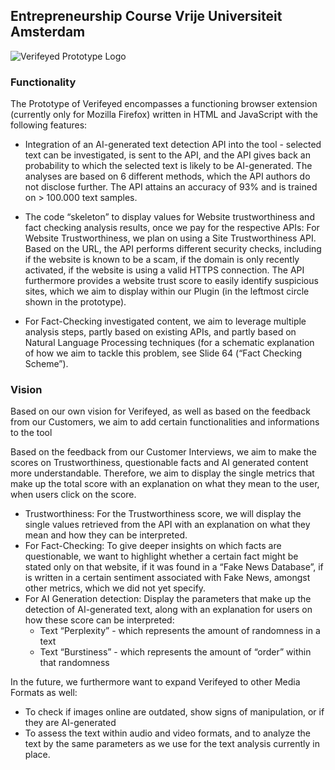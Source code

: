 ## Entrepreneurship Course Vrije Universiteit Amsterdam

![Verifeyed Prototype Logo](./pictures/Verifeyed_prototype.png)

### Functionality

The Prototype of Verifeyed encompasses a functioning browser extension (currently only for Mozilla Firefox) written in HTML and JavaScript with the following features:

- Integration of an AI-generated text detection API into the tool - selected text can be investigated, is sent to the API, and the API gives back an probability to which the selected text is likely to be AI-generated. The analyses are based on 6 different methods, which the API authors do not disclose further. The API attains an accuracy of 93% and is trained on > 100.000 text samples. 

- The code “skeleton” to display values for Website trustworthiness and fact checking analysis results, once we pay for the respective APIs:
For Website Trustworthiness, we plan on using a Site Trustworthiness API. Based on the URL, the API performs different security checks, including if the website is known to be a scam, if the domain is only recently activated, if the website is using a valid HTTPS connection. The API furthermore provides a website trust score to easily identify suspicious sites, which we aim to display within our Plugin (in the leftmost circle shown in the prototype). 

- For Fact-Checking investigated content, we aim to leverage multiple analysis steps, partly based on existing APIs, and partly based on Natural Language Processing techniques (for a schematic explanation of how we aim to tackle this problem, see Slide 64 (“Fact Checking Scheme”). 


### Vision 

Based on our own vision for Verifeyed, as well as based on  the feedback from our Customers, we aim to add certain functionalities and informations to the tool 

Based on the feedback from our Customer Interviews, we aim to make the scores on Trustworthiness, questionable facts and AI generated content more understandable. Therefore,  we aim to display the single metrics that make up the total score with an explanation on what they mean to the user, when users click on the score.  

- Trustworthiness: For the Trustworthiness score, we will display the single values retrieved from the API with an explanation on what they mean and how they can be interpreted. 
- For Fact-Checking: To give deeper insights on which facts are questionable, we want to highlight whether a certain fact might be stated only on that website, if it was found in a “Fake News Database”, if is written in a certain sentiment associated with Fake News, amongst other metrics, which we did not yet specify.
- For AI Generation detection: Display the parameters that make up the detection of AI-generated text, along with an explanation for users on how these score can be interpreted: 
    - Text “Perplexity” - which represents the amount of randomness in a text
    - Text “Burstiness” - which represents the amount of “order” within that randomness

In the future, we furthermore want to expand Verifeyed to other Media Formats as well: 
- To check if images online are outdated, show signs of manipulation, or if they are AI-generated
- To assess the text within audio and video formats, and to analyze the text by the same parameters as we use for the text analysis currently in place. 






